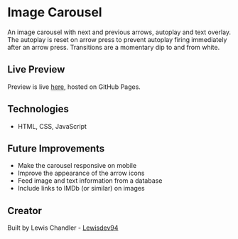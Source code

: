 # Image Carousel 
An image carousel with next and previous arrows, autoplay and text overlay. The autoplay is reset on arrow press to prevent autoplay firing immediately after an arrow press. Transitions are a momentary dip to and from white.

## Live Preview

Preview is live [here](https://lewisdev94.github.io/carousel/), hosted on GitHub Pages.

## Technologies

- HTML, CSS, JavaScript

## Future Improvements

- Make the carousel responsive on mobile
- Improve the appearance of the arrow icons
- Feed image and text information from a database
- Include links to IMDb (or similar) on images


## Creator

Built by Lewis Chandler - [Lewisdev94](https://github.com/Lewisdev94)